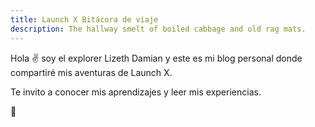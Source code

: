 ```yaml
---
title: Launch X Bitácora de viaje
description: The hallway smelt of boiled cabbage and old rag mats.
---
```


Hola ✌️  soy el explorer Lizeth Damian y este es mi blog personal donde compartiré mis aventuras de Launch X.

Te invito a conocer mis aprendizajes y leer mis experiencias.

🚀
